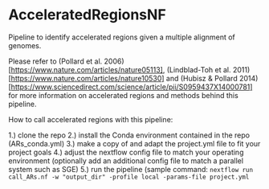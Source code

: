 # AcceleratedRegionsNF
Pipeline to identify accelerated regions given a multiple alignment of genomes.

Please refer to (Pollard et al. 2006)[https://www.nature.com/articles/nature05113], (Lindblad-Toh et al. 2011)[https://www.nature.com/articles/nature10530] and (Hubisz & Pollard 2014)[https://www.sciencedirect.com/science/article/pii/S0959437X14000781] for more information on accelerated regions and methods behind this pipeline.

How to call accelerated regions with this pipeline:

1.) clone the repo
2.) install the Conda environment contained in the repo (ARs_conda.yml)
3.) make a copy of and adapt the project.yml file to fit your project goals
4.) adjust the nextflow config file to match your operating environment (optionally add an additional config file to match a parallel system such as SGE)
5.) run the pipeline (sample command: `nextflow run call_ARs.nf -w "output_dir" -profile local -params-file project.yml`
